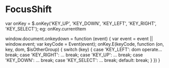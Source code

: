# FocusShift

var onKey = $.onKey('KEY_UP', 'KEY_DOWN', 'KEY_LEFT', 'KEY_RIGHT', 'KEY_SELECT');
eg: onKey.currentItem

window.document.onkeydown = function (event) {
        var event = event || window.event;
        var keyCode = Event(event);
        onKey.E(keyCode, function (on, key, dom, $isOtherGroup) {
         switch (key) {
              case 'KEY_LEFT':
                dom operate...
                break;
              case 'KEY_RIGHT':
                ...
                break;
              case 'KEY_UP':
                ...
                break;
              case 'KEY_DOWN':
                ...
                break;
              case 'KEY_SELECT':
                ...
                break;
              default:
                break;
            }
        })
    }
